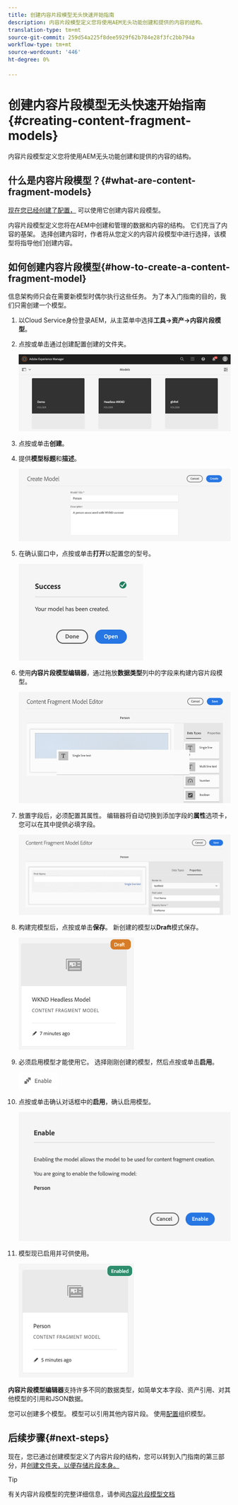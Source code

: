 ```yaml
---
title: 创建内容片段模型无头快速开始指南
description: 内容片段模型定义您将使用AEM无头功能创建和提供的内容的结构。
translation-type: tm+mt
source-git-commit: 259d54a225f8dee5929f62b784e28f3fc2bb794a
workflow-type: tm+mt
source-wordcount: '446'
ht-degree: 0%

---
```



# 创建内容片段模型无头快速开始指南{#creating-content-fragment-models}

内容片段模型定义您将使用AEM无头功能创建和提供的内容的结构。

## 什么是内容片段模型？{#what-are-content-fragment-models}

[现在您已经创建了配置，](create-configuration.md) 可以使用它创建内容片段模型。

内容片段模型定义您将在AEM中创建和管理的数据和内容的结构。 它们充当了内容的基架。 选择创建内容时，作者将从您定义的内容片段模型中进行选择，该模型将指导他们创建内容。

## 如何创建内容片段模型{#how-to-create-a-content-fragment-model}

信息架构师只会在需要新模型时偶尔执行这些任务。 为了本入门指南的目的，我们只需创建一个模型。

1. 以Cloud Service身份登录AEM，从主菜单中选择&#x200B;**工具->资产->内容片段模型**。
1. 点按或单击通过创建配置创建的文件夹。

   ![模型文件夹](../assets/models-folder.png)
1. 点按或单击&#x200B;**创建**。
1. 提供&#x200B;**模型标题**&#x200B;和&#x200B;**描述**。

   ![创建模型](../assets/models-create.png)
1. 在确认窗口中，点按或单击&#x200B;**打开**&#x200B;以配置您的型号。

   ![确认窗口](../assets/models-confirmation.png)
1. 使用&#x200B;**内容片段模型编辑器**，通过拖放&#x200B;**数据类型**&#x200B;列中的字段来构建内容片段模型。

   ![拖放字段](../assets/models-drag-and-drop.png)

1. 放置字段后，必须配置其属性。 编辑器将自动切换到添加字段的&#x200B;**属性**&#x200B;选项卡，您可以在其中提供必填字段。

   ![配置属性](../assets/models-configure-properties.png)
1. 构建完模型后，点按或单击&#x200B;**保存**。 新创建的模型以&#x200B;**Draft**&#x200B;模式保存。

   ![在绘制模式下建模](../assets/models-draft.png)
1. 必须启用模型才能使用它。 选择刚刚创建的模型，然后点按或单击&#x200B;**启用**。

   ![启用模型](../assets/models-enable.png)
1. 点按或单击确认对话框中的&#x200B;**启用**，确认启用模型。

   ![启用确认对话框](../assets/models-enabling.png)
1. 模型现已启用并可供使用。

   ![启用模型](../assets/models-enabled.png)

**内容片段模型编辑器**&#x200B;支持许多不同的数据类型，如简单文本字段、资产引用、对其他模型的引用和JSON数据。

您可以创建多个模型。 模型可以引用其他内容片段。 使用[配置](create-configuration.md)组织模型。

## 后续步骤{#next-steps}

现在，您已通过创建模型定义了内容片段的结构，您可以转到入门指南的第三部分，并[创建文件夹，以便存储片段本身。](create-assets-folder.md)

>[!TIP]
>
>有关内容片段模型的完整详细信息，请参阅[内容片段模型文档](/help/assets/content-fragments/content-fragments-models.md)
